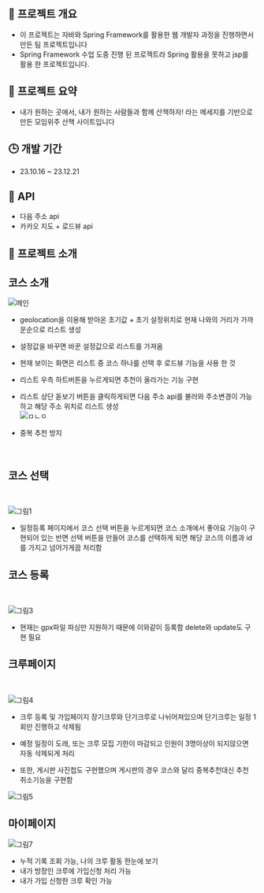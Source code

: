 ## 📒 프로젝트 개요
- 이 프로젝트는 자바와 Spring Framework를 활용한 웹 개발자 과정을 진행하면서 만든 팀 프로젝트입니다
- Spring Framework 수업 도중 진행 된 프로젝트라 Spring 활용을 못하고 jsp를 활용 한 프로젝트입니다.
  


## 📘 프로젝트 요약
- 내가 원하는 곳에서, 내가 원하는 사람들과 함께 산책하자! 라는 메세지를 기반으로 만든 모임위주 산책 사이트입니다


## 🕒 개발 기간
-  23.10.16 ~ 23.12.21

## 📕 API
- 다음 주소 api
- 카카오 지도 + 로드뷰 api

## 📙 프로젝트 소개

 ## 코스 소개
![메인](https://github.com/minggoooooo/What_to_eat_today/assets/136559977/33ef7d33-68f2-469f-a6ff-0fe0c031ba57)

- geolocation을 이용해 받아온 초기값 + 초기 설정위치로 현재 나와의 거리가 가까운순으로 리스트 생성
- 설정값을 바꾸면 바꾼 설정값으로 리스트를 가져옴
- 현재 보이는 화면은 리스트 중 코스 하나를 선택 후 로드뷰 기능을 사용 한 것
- 리스트 우측 하트버튼을 누르게되면 추천이 올라가는 기능 구현
- 리스트 상단 돋보기 버튼을 클릭하게되면 다음 주소 api를 불러와 주소변경이 가능하고 해당 주소 위치로 리스트 생성
  <br>
  ![ㅁㄴㅇ](https://github.com/minggoooooo/What_to_eat_today/assets/136559977/177d38fd-67ee-4cdb-8abe-655551ba6bcc)

- 중복 추천 방지
 <br>
 
## 코스 선택
  <br>
  
  ![그림1](https://github.com/minggoooooo/What_to_eat_today/assets/136559977/a996f9f6-2096-4c2a-bbb0-34dc34701dac)
  
  - 일정등록 페이지에서 코스 선택 버튼을 누르게되면 코스 소개에서 좋아요 기능이 구현되어 있는 반면 선택 버튼을 만들어 코스를 선택하게 되면 해당 코스의 이름과 id를 가지고 넘어가게끔 처리함


## 코스 등록

  <br>

  ![그림3](https://github.com/minggoooooo/What_to_eat_today/assets/136559977/9be7433c-df5f-4269-b4d0-8a9d087c3928)

  - 현재는 gpx파일 파싱만 지원하기 때문에 이와같이 등록함 delete와 update도 구현 필요

## 크루페이지

  <br>

  ![그림4](https://github.com/minggoooooo/What_to_eat_today/assets/136559977/7fba4baf-fb46-4ee7-adc1-8528df0798b9)

  - 크루 등록 및 가입페이지 장기크루와 단기크루로 나뉘어져있으며 단기크루는 일정 1회만 진행하고 삭제됨

  - 예정 일정이 도래, 또는 크루 모집 기한이 마감되고 인원이 3명이상이 되지않으면 자동 삭제되게 처리
  
  - 또한, 게시판 사진첩도 구현했으며 게시판의 경우 코스와 달리 중복추천대신 추천 취소기능을 구현함
    
  ![그림5](https://github.com/minggoooooo/What_to_eat_today/assets/136559977/b03f0274-3fb1-4469-a8d8-7dff1f71f876)

## 마이페이지

![그림7](https://github.com/minggoooooo/What_to_eat_today/assets/136559977/057b73e4-b9ca-4dc9-a224-61673627e33f)

- 누적 기록 조회 가능, 나의 크루 활동 한눈에 보기
- 내가 방장인 크루에 가입신청 처리 가능
- 내가 가입 신청한 크루 확인 가능
